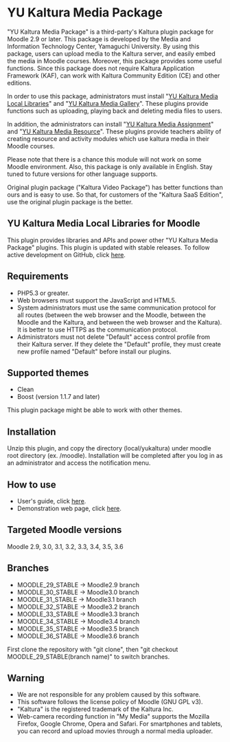 # YU Kaltura Media Package
"YU Kaltura Media Package" is a third-party's Kaltura plugin package for Moodle 2.9 or later. This package is developed by the Media and Information Technology Center, Yamaguchi University. By using this package, users can upload media to the Kaltura server, and easily embed the media in Moodle courses. Moreover, this package provides some useful functions. Since this package does not require Kaltura Application Framework (KAF), can work with Kaltura Community Edition (CE) and other editions.

In order to use this package, administrators must install "[YU Kaltura Media Local Libraries](https://moodle.org/plugins/local_yukaltura)" and "[YU Kaltura Media Gallery](https://moodle.org/plugins/local_yumymedia)".
These plugins provide functions such as uploading, playing back and deleting media files to users.

In addition, the administrators can install "[YU Kaltura Media Assignment](https://moodle.org/plugins/mod_kalmediaassign)" and "[YU Kaltura Media Resource](https://moodle.org/plugins/mod_kalmediares)".
These plugins provide teachers ability of creating resource and activity modules which use kaltura media in their Moodle courses.

Please note that there is a chance this module will not work on some Moodle environment. Also, this package is only available in English. Stay tuned to future versions for other language supports.

Original plugin package ("Kaltura Video Package") has better functions than ours and is easy to use. So that, for customers of the "Kaltura SaaS Edition", use the original plugin package is the better.

YU Kaltura Media Local Libraries for Moodle
------

This plugin provides libraries and APIs and power other "YU Kaltura Media Package" plugins.
This plugin is updated with stable releases. To follow active development on GitHub, click [here](https://github.com/YU-MITC/moodle-local_yukaltura/).

Requirements
------

* PHP5.3 or greater.
* Web browsers must support the JavaScript and HTML5.
* System administrators must use the same communication protocol for all routes (between the web browser and the Moodle, between the Moodle and the Kaltura, and between the web browser and the Kaltura). It is better to use HTTPS as the communication protocol.
* Administrators must not delete "Default" access control profile from their Kaltura server. If they delete the "Default" profile, they must create new profile named "Default" before install our plugins.

Supported themes
-----

* Clean
* Boost (version 1.1.7 and later)

This plugin package might be able to work with other themes.

Installation
------

Unzip this plugin, and copy the directory (local/yukaltura) under moodle root directory (ex. /moodle).
Installation will be completed after you log in as an administrator and access the notification menu.

How to use
------

* User's guide, click [here](http://www.cc.yamaguchi-u.ac.jp/guides/cas/plugins/userguide_version1.2.pdf).
* Demonstration web page, click [here](http://www.cc.yamaguchi-u.ac.jp/guides/cas/plugins/demo/).

Targeted Moodle versions
------

Moodle 2.9, 3.0, 3.1, 3.2, 3.3, 3.4, 3.5, 3.6

Branches
------

* MOODLE_29_STABLE -> Moodle2.9 branch
* MOODLE_30_STABLE -> Moodle3.0 branch
* MOODLE_31_STABLE -> Moodle3.1 branch
* MOODLE_32_STABLE -> Moodle3.2 branch
* MOODLE_33_STABLE -> Moodle3.3 branch
* MOODLE_34_STABLE -> Moodle3.4 branch
* MOODLE_35_STABLE -> Moodle3.5 branch
* MOODLE_36_STABLE -> Moodle3.6 branch

First clone the repository with "git clone", then "git checkout MOODLE_29_STABLE(branch name)" to switch branches.

Warning
------

* We are not responsible for any problem caused by this software. 
* This software follows the license policy of Moodle (GNU GPL v3).
* "Kaltura" is the registered trademark of the Kaltura Inc.
* Web-camera recording function in "My Media" supports the Mozilla Firefox, Google Chrome, Opera and Safari. For smartphones and tablets, you can record and upload movies through a normal media uploader.
